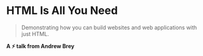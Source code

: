 # HTML Is All You Need

> Demonstrating how you can build websites and web applications with just HTML.

**A ⚡ talk from Andrew Brey**